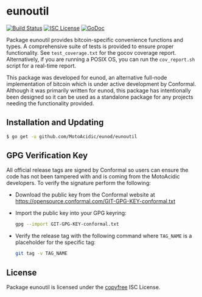 eunoutil
=======

[![Build Status](https://github.com/MotoAcidic/eunod/eunoutil/workflows/Build%20and%20Test/badge.svg)](https://github.com/MotoAcidic/eunod/eunoutil/actions)
[![ISC License](https://img.shields.io/badge/license-ISC-blue.svg)](http://copyfree.org)
[![GoDoc](https://img.shields.io/badge/godoc-reference-blue.svg)](https://godoc.org/github.com/MotoAcidic/eunod/eunoutil)

Package eunoutil provides bitcoin-specific convenience functions and types.
A comprehensive suite of tests is provided to ensure proper functionality.  See
`test_coverage.txt` for the gocov coverage report.  Alternatively, if you are
running a POSIX OS, you can run the `cov_report.sh` script for a real-time
report.

This package was developed for eunod, an alternative full-node implementation of
bitcoin which is under active development by Conformal.  Although it was
primarily written for eunod, this package has intentionally been designed so it
can be used as a standalone package for any projects needing the functionality
provided.

## Installation and Updating

```bash
$ go get -u github.com/MotoAcidic/eunod/eunoutil
```

## GPG Verification Key

All official release tags are signed by Conformal so users can ensure the code
has not been tampered with and is coming from the MotoAcidic developers.  To
verify the signature perform the following:

- Download the public key from the Conformal website at
  https://opensource.conformal.com/GIT-GPG-KEY-conformal.txt

- Import the public key into your GPG keyring:
  ```bash
  gpg --import GIT-GPG-KEY-conformal.txt
  ```

- Verify the release tag with the following command where `TAG_NAME` is a
  placeholder for the specific tag:
  ```bash
  git tag -v TAG_NAME
  ```

## License

Package eunoutil is licensed under the [copyfree](http://copyfree.org) ISC
License.
